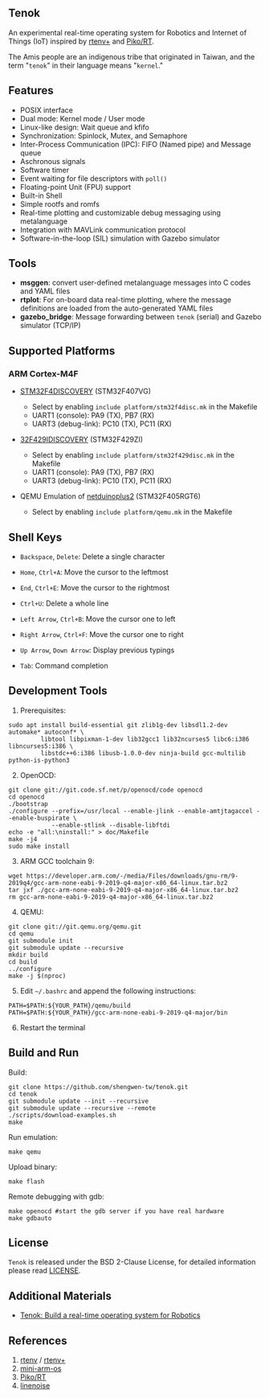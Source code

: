 ## Tenok
An experimental real-time operating system for Robotics and Internet of Things (IoT) inspired by [rtenv+](https://github.com/embedded2014/rtenv-plus) and [Piko/RT](https://github.com/PikoRT/pikoRT).

The Amis people are an indigenous tribe that originated in Taiwan, and
the term "`tenok`" in their language means "`kernel`."

## Features

* POSIX interface
* Dual mode: Kernel mode / User mode
* Linux-like design: Wait queue and kfifo
* Synchronization: Spinlock, Mutex, and Semaphore
* Inter-Process Communication (IPC): FIFO (Named pipe) and Message queue
* Aschronous signals
* Software timer
* Event waiting for file descriptors with `poll()`
* Floating-point Unit (FPU) support
* Built-in Shell
* Simple rootfs and romfs
* Real-time plotting and customizable debug messaging using metalanguage
* Integration with MAVLink communication protocol
* Software-in-the-loop (SIL) simulation with Gazebo simulator

## Tools

* **msggen**: convert user-defined metalanguage messages into C codes and YAML files
* **rtplot**: For on-board data real-time plotting, where the message definitions are loaded from the auto-generated YAML files
* **gazebo_bridge**: Message forwarding between `tenok` (serial) and Gazebo simulator (TCP/IP)

## Supported Platforms

### ARM Cortex-M4F

* [STM32F4DISCOVERY](https://www.st.com/en/evaluation-tools/stm32f4discovery.html) (STM32F407VG)
  - Select by enabling `include platform/stm32f4disc.mk` in the Makefile
  - UART1 (console): PA9 (TX), PB7 (RX)
  - UART3 (debug-link): PC10 (TX), PC11 (RX)

* [32F429IDISCOVERY](https://www.st.com/en/evaluation-tools/32f429idiscovery.html) (STM32F429ZI)
  - Select by enabling `include platform/stm32f429disc.mk` in the Makefile
  - UART1 (console): PA9 (TX), PB7 (RX)
  - UART3 (debug-link): PC10 (TX), PC11 (RX)

* QEMU Emulation of [netduinoplus2](https://qemu.readthedocs.io/en/latest/system/arm/stm32.html) (STM32F405RGT6)
  - Select by enabling `include platform/qemu.mk` in the Makefile

## Shell Keys

* `Backspace`, `Delete`: Delete a single character

* `Home`, `Ctrl+A`: Move the cursor to the leftmost

* `End`, `Ctrl+E`: Move the cursor to the rightmost

* `Ctrl+U`: Delete a whole line

* `Left Arrow`, `Ctrl+B`: Move the cursor one to left

* `Right Arrow`, `Ctrl+F`: Move the cursor one to right

* `Up Arrow`, `Down Arrow`: Display previous typings

* `Tab`: Command completion

## Development Tools

1. Prerequisites:

```
sudo apt install build-essential git zlib1g-dev libsdl1.2-dev automake* autoconf* \
         libtool libpixman-1-dev lib32gcc1 lib32ncurses5 libc6:i386 libncurses5:i386 \
         libstdc++6:i386 libusb-1.0.0-dev ninja-build gcc-multilib python-is-python3
```

2. OpenOCD:

```
git clone git://git.code.sf.net/p/openocd/code openocd
cd openocd
./bootstrap
./configure --prefix=/usr/local --enable-jlink --enable-amtjtagaccel --enable-buspirate \
            --enable-stlink --disable-libftdi
echo -e "all:\ninstall:" > doc/Makefile
make -j4
sudo make install
```

3. ARM GCC toolchain 9:

```
wget https://developer.arm.com/-/media/Files/downloads/gnu-rm/9-2019q4/gcc-arm-none-eabi-9-2019-q4-major-x86_64-linux.tar.bz2
tar jxf ./gcc-arm-none-eabi-9-2019-q4-major-x86_64-linux.tar.bz2
rm gcc-arm-none-eabi-9-2019-q4-major-x86_64-linux.tar.bz2
```

4. QEMU:

```
git clone git://git.qemu.org/qemu.git
cd qemu
git submodule init
git submodule update --recursive
mkdir build
cd build
../configure
make -j $(nproc)
```

5. Edit `~/.bashrc` and append the following instructions:

```
PATH=$PATH:${YOUR_PATH}/qemu/build
PATH=$PATH:${YOUR_PATH}/gcc-arm-none-eabi-9-2019-q4-major/bin
```

6. Restart the terminal

## Build and Run

Build:

```
git clone https://github.com/shengwen-tw/tenok.git
cd tenok
git submodule update --init --recursive
git submodule update --recursive --remote
./scripts/download-examples.sh
make
 ```
 
Run emulation:
 
```
make qemu
```
 
Upload binary:
 
```
make flash
```

Remote debugging with gdb:

```
make openocd #start the gdb server if you have real hardware
make gdbauto
```

## License

`Tenok` is released under the BSD 2-Clause License, for detailed information please read [LICENSE](https://github.com/shengwen-tw/neo-rtenv/blob/master/LICENSE).

## Additional Materials

* [Tenok: Build a real-time operating system for Robotics](https://drive.google.com/file/d/1p8YJVPVwFAEknMXPbXzjj0y0p5qcqT2T/view?fbclid=IwAR1kYbiMB8bbCdlgW6ffHRBong7hNtJ8uCeVU4Qi5HvZ3G3srwhKPasPLEg)

## References
1. [rtenv](https://github.com/embedded2014/rtenv) / [rtenv+](https://github.com/embedded2014/rtenv-plus)
2. [mini-arm-os](https://github.com/jserv/mini-arm-os)
3. [Piko/RT](https://github.com/PikoRT/pikoRT)
4. [linenoise](https://github.com/antirez/linenoise)
